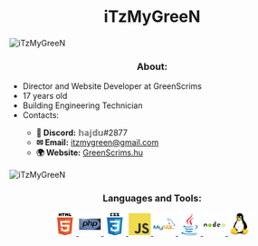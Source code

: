 <h1 align="center">
  iTzMyGreeN
</h1>
<p><img align="center" src="https://raw.githubusercontent.com/iTzMyGreeN/informations/main/divider.webp" alt="iTzMyGreeN"/></p>

<h3 align="center">About:</h3>
<ul>
  <li>Director and Website Developer at GreenScrims</li>
  <li>17 years old</li>
  <li>Building Engineering Technician</li>
  <li>Contacts:</li>
    <ul>
      <li><b>🤖 Discord:</b> 𝕙𝕒𝕛𝕕𝕦#2877</li>
      <li><b>✉ Email:</b> <a href="mailto:itzmygreen@gmail.com" target="_blank">itzmygreen@gmail.com</a></li>
      <li><b>🌍 Website:</b> <a href="https://greenscrims.hu/" target="_blank">GreenScrims.hu</a></li>
    </ul>
</ul>

<p><img align="center" src="https://raw.githubusercontent.com/iTzMyGreeN/informations/main/divider.webp" alt="iTzMyGreeN"/></p>

<h3 align="center">Languages and Tools:</h3>
<p align="center">
  <a href="https://www.w3.org/html/" target="_blank" rel="noreferrer"> 
    <img src="https://raw.githubusercontent.com/devicons/devicon/master/icons/html5/html5-original-wordmark.svg" alt="html5" width="40" height="40"/> 
  </a>
  <a href="https://www.php.net/" target="_blank" rel="noreferrer">
    <img src="https://raw.githubusercontent.com/devicons/devicon/master/icons/php/php-original.svg" alt="php" width="40" height="40"/>
  </a>
  <a href="https://www.w3schools.com/css/" target="_blank" rel="noreferrer"> 
    <img src="https://raw.githubusercontent.com/devicons/devicon/master/icons/css3/css3-original-wordmark.svg" alt="css3" width="40" height="40"/>
  </a>
  <a href="https://developer.mozilla.org/en-US/docs/Web/JavaScript" target="_blank" rel="noreferrer"> 
    <img src="https://raw.githubusercontent.com/devicons/devicon/master/icons/javascript/javascript-original.svg" alt="javascript" width="40" height="40"/> 
  </a>
  <a href="https://www.mysql.com/" target="_blank" rel="noreferrer"> 
    <img src="https://raw.githubusercontent.com/devicons/devicon/master/icons/mysql/mysql-original-wordmark.svg" alt="mysql" width="40" height="40"/> 
  </a>
  <a href="https://www.java.com" target="_blank" rel="noreferrer"> 
    <img src="https://raw.githubusercontent.com/devicons/devicon/master/icons/java/java-original.svg" alt="java" width="40" height="40"/> 
  </a>
  <a href="https://nodejs.org" target="_blank" rel="noreferrer"> 
    <img src="https://raw.githubusercontent.com/devicons/devicon/master/icons/nodejs/nodejs-original-wordmark.svg" alt="nodejs" width="40" height="40"/> 
  </a>
  <a href="https://www.linux.org/" target="_blank" rel="noreferrer"> 
    <img src="https://raw.githubusercontent.com/devicons/devicon/master/icons/linux/linux-original.svg" alt="linux" width="40" height="40"/> 
  </a>
</p>
